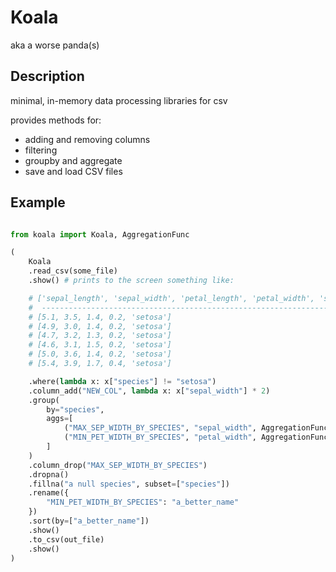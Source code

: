 # Koala
aka a worse panda(s)

## Description
minimal, in-memory data processing libraries for csv

provides methods for:
- adding and removing columns
- filtering
- groupby and aggregate
- save and load CSV files

## Example 

```python

from koala import Koala, AggregationFunc

(
    Koala
    .read_csv(some_file)
    .show() # prints to the screen something like:

    # ['sepal_length', 'sepal_width', 'petal_length', 'petal_width', 'species']
    #  ----------------------------------------------------------------------- 
    # [5.1, 3.5, 1.4, 0.2, 'setosa']
    # [4.9, 3.0, 1.4, 0.2, 'setosa']
    # [4.7, 3.2, 1.3, 0.2, 'setosa']
    # [4.6, 3.1, 1.5, 0.2, 'setosa']
    # [5.0, 3.6, 1.4, 0.2, 'setosa']
    # [5.4, 3.9, 1.7, 0.4, 'setosa']

    .where(lambda x: x["species"] != "setosa")
    .column_add("NEW_COL", lambda x: x["sepal_width"] * 2)
    .group(
        by="species", 
        aggs=[
            ("MAX_SEP_WIDTH_BY_SPECIES", "sepal_width", AggregationFunc.MAX),
            ("MIN_PET_WIDTH_BY_SPECIES", "petal_width", AggregationFunc.MIN),
        ]
    )
    .column_drop("MAX_SEP_WIDTH_BY_SPECIES")
    .dropna()
    .fillna("a null species", subset=["species"])
    .rename({
        "MIN_PET_WIDTH_BY_SPECIES": "a_better_name"
    })
    .sort(by=["a_better_name"])
    .show()
    .to_csv(out_file)
    .show()
)

```
